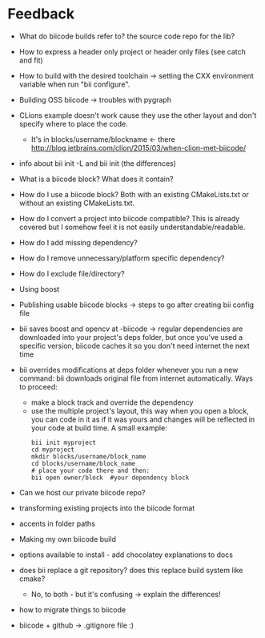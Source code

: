 # Feedback

- What do biicode builds refer to? the source code repo for the lib? 
- How to express a header only project or header only files (see catch and fit)
- How to build with the desired toolchain ->
    setting the CXX environment variable when run "bii configure".
- Building OSS biicode -> troubles with pygraph
- CLions example doesn't work cause they use the other layout and don't specify where to place the code.
    + It's in blocks/username/blockname <- there
 http://blog.jetbrains.com/clion/2015/03/when-clion-met-biicode/ 

- info about bii init -L and bii init (the differences)
- What is a biicode block? What does it contain?
- How do I use a biicode block? Both with an existing CMakeLists.txt or without an existing CMakeLists.txt.
- How do I convert a project into biicode compatible? This is already covered but I somehow feel it is not easily understandable/readable.
- How do I add missing dependency?
- How do I remove unnecessary/platform specific dependency?
- How do I exclude file/directory?
- Using boost 
- Publishing usable biicode blocks -> steps to go after creating bii config file
- bii saves boost and opencv at -biicode -> regular dependencies are downloaded into your project's deps folder, but once you've used a specific version, biicode caches it so you don't need internet the next time
- bii overrides modifications at deps folder whenever you run a new command: bii downloads original file from internet automatically. Ways to proceed:
    + make a block track and override the dependency
    + use the multiple project's layout, this way when you open a block, you can code in it as if it was yours and changes will be reflected in your code at build time. 
        A small example:
        ```
        bii init myproject
        cd myproject
        mkdir blocks/username/block_name
        cd blocks/username/block_name 
        # place your code there and then:
        bii open owner/block  #your dependency block
        ```
- Can we host our private biicode repo?
- transforming existing projects into the biicode format
- accents in folder paths
- Making my own biicode build 
- options available to install - add chocolatey explanations to docs
- does bii replace a git repository? does this replace build system like cmake?
    + No, to both - but it's confusing -> explain the differences!
- how to migrate things to biicode
- biicode + github -> .gitignore file :) 